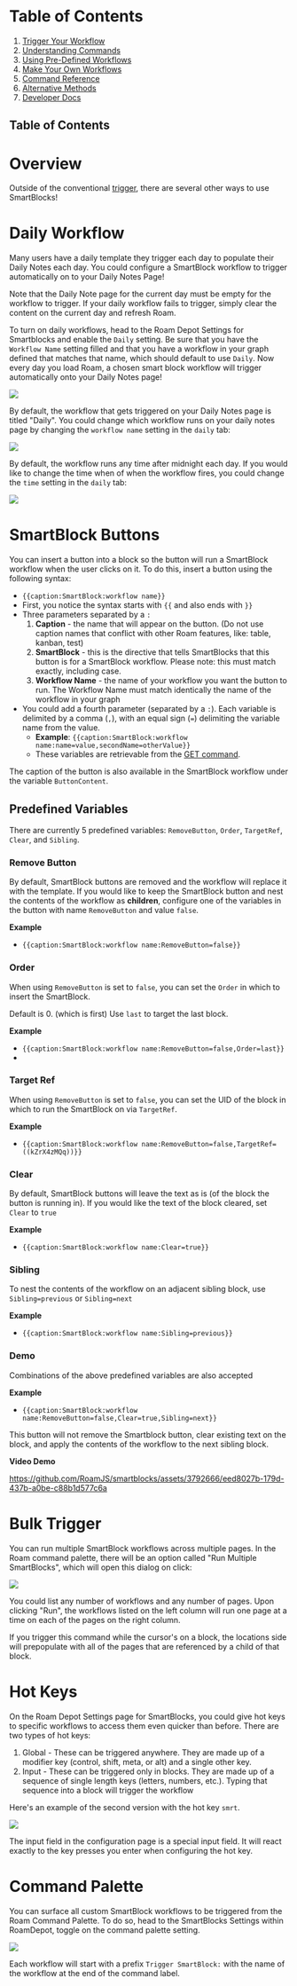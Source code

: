 # Table of Contents

1. [Trigger Your Workflow](010-trigger-your-workflow.md)
2. [Understanding Commands](020-understanding-commands.md)
3. [Using Pre-Defined Workflows](030-using-pre-defined-workflows.md)
4. [Make Your Own Workflows](040-make-your-own-workflows.md)
5. [Command Reference](050-command-reference.md)
6. [Alternative Methods](060-alternative-methods.md)
7. [Developer Docs](070-developer-docs.md)

## Table of Contents

# Overview

Outside of the conventional [trigger](010-trigger-your-workflow.md), there are several other ways to use SmartBlocks!

# Daily Workflow

Many users have a daily template they trigger each day to populate their Daily Notes each day. You could configure a SmartBlock workflow to trigger automatically on to your Daily Notes Page!

Note that the Daily Note page for the current day must be empty for the workflow to trigger. If your daily workflow fails to trigger, simply clear the content on the current day and refresh Roam.

To turn on daily workflows, head to the Roam Depot Settings for Smartblocks and enable the `Daily` setting. Be sure that you have the `Workflow Name` setting filled and that you have a workflow in your graph defined that matches that name, which should default to use `Daily`. Now every day you load Roam, a chosen smart block workflow will trigger automatically onto your Daily Notes page!

![](media/daily-workflow.png)

By default, the workflow that gets triggered on your Daily Notes page is titled "Daily". You could change which workflow runs on your daily notes page by changing the `workflow name` setting in the `daily` tab:

![](media/daily-workflow2.png)

By default, the workflow runs any time after midnight each day. If you would like to change the time when of when the workflow fires, you could change the `time` setting in the `daily` tab:

![](media/daily-workflow3.png)

# SmartBlock Buttons

You can insert a button into a block so the button will run a SmartBlock workflow when the user clicks on it. To do this, insert a button using the following syntax:

- `{{caption:SmartBlock:workflow name}}`
- First, you notice the syntax starts with `{{` and also ends with `}}`
- Three parameters separated by a `:`
  1. **Caption** - the name that will appear on the button. (Do not use caption names that conflict with other Roam features, like: table, kanban, test)
  2. **SmartBlock** - this is the directive that tells SmartBlocks that this button is for a SmartBlock workflow. Please note: this must match exactly, including case.
  3. **Workflow Name** - the name of your workflow you want the button to run. The Workflow Name must match identically the name of the workflow in your graph
- You could add a fourth parameter (separated by a `:`). Each variable is delimited by a comma (`,`), with an equal sign (`=`) delimiting the variable name from the value.
  - **Example**: `{{caption:SmartBlock:workflow name:name=value,secondName=otherValue}}`
  - These variables are retrievable from the [GET command](050-command-reference.md#get).

The caption of the button is also available in the SmartBlock workflow under the variable `ButtonContent`.

## Predefined Variables

There are currently 5 predefined variables: `RemoveButton`, `Order`, `TargetRef`, `Clear`, and `Sibling`.

### Remove Button

By default, SmartBlock buttons are removed and the workflow will replace it with the template. If you would like to keep the SmartBlock button and nest the contents of the workflow as **children**, configure one of the variables in the button with name `RemoveButton` and value `false`.

**Example**

- `{{caption:SmartBlock:workflow name:RemoveButton=false}}`

### Order

When using `RemoveButton` is set to `false`, you can set the `Order` in which to insert the SmartBlock.

Default is 0. (which is first)
Use `last` to target the last block.

**Example**

- `{{caption:SmartBlock:workflow name:RemoveButton=false,Order=last}}`
-

### Target Ref

When using `RemoveButton` is set to `false`, you can set the UID of the block in which to run the SmartBlock on via `TargetRef`.

**Example**

- `{{caption:SmartBlock:workflow name:RemoveButton=false,TargetRef=((kZrX4zMQq))}}`

### Clear

By default, SmartBlock buttons will leave the text as is (of the block the button is running in). If you would like the text of the block cleared, set `Clear` to `true`

**Example**

- `{{caption:SmartBlock:workflow name:Clear=true}}`

### Sibling

To nest the contents of the workflow on an adjacent sibling block, use `Sibling=previous` or `Sibling=next`

**Example**

- `{{caption:SmartBlock:workflow name:Sibling=previous}}`

### Demo

Combinations of the above predefined variables are also accepted

**Example**

- `{{caption:SmartBlock:workflow name:RemoveButton=false,Clear=true,Sibling=next}}`

This button will not remove the Smartblock button, clear existing text on the block, and apply the contents of the workflow to the next sibling block.

**Video Demo**

https://github.com/RoamJS/smartblocks/assets/3792666/eed8027b-179d-437b-a0be-c88b1d577c6a

# Bulk Trigger

You can run multiple SmartBlock workflows across multiple pages. In the Roam command palette, there will be an option called "Run Multiple SmartBlocks", which will open this dialog on click:

![](media/bulk-trigger.png)

You could list any number of workflows and any number of pages. Upon clicking "Run", the workflows listed on the left column will run one page at a time on each of the pages on the right column.

If you trigger this command while the cursor's on a block, the locations side will prepopulate with all of the pages that are referenced by a child of that block.

# Hot Keys

On the Roam Depot Settings page for SmartBlocks, you could give hot keys to specific workflows to access them even quicker than before. There are two types of hot keys:

1. Global - These can be triggered anywhere. They are made up of a modifier key (control, shift, meta, or alt) and a single other key.
2. Input - These can be triggered only in blocks. They are made up of a sequence of single length keys (letters, numbers, etc.). Typing that sequence into a block will trigger the workflow

Here's an example of the second version with the hot key `smrt`.

![](media/hotkeys.gif)

The input field in the configuration page is a special input field. It will react exactly to the key presses you enter when configuring the hot key.

# Command Palette

You can surface all custom SmartBlock workflows to be triggered from the Roam Command Palette. To do so, head to the SmartBlocks Settings within RoamDepot, toggle on the command palette setting.

![](media/command-palette.png)

Each workflow will start with a prefix `Trigger SmartBlock:` with the name of the workflow at the end of the command label.
